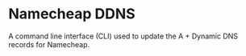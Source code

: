 # Namecheap DDNS

A command line interface (CLI) used to update the A + Dynamic DNS records for
Namecheap.
